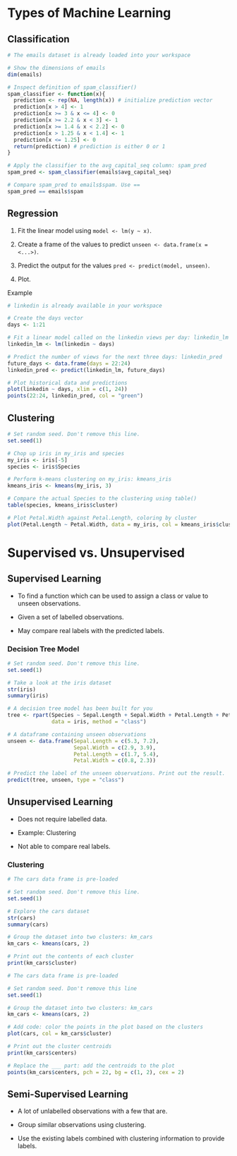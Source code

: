 # Types of Machine Learning

## Classification

```R
# The emails dataset is already loaded into your workspace

# Show the dimensions of emails
dim(emails)

# Inspect definition of spam_classifier()
spam_classifier <- function(x){
  prediction <- rep(NA, length(x)) # initialize prediction vector
  prediction[x > 4] <- 1
  prediction[x >= 3 & x <= 4] <- 0
  prediction[x >= 2.2 & x < 3] <- 1
  prediction[x >= 1.4 & x < 2.2] <- 0
  prediction[x > 1.25 & x < 1.4] <- 1
  prediction[x <= 1.25] <- 0
  return(prediction) # prediction is either 0 or 1
}

# Apply the classifier to the avg_capital_seq column: spam_pred
spam_pred <- spam_classifier(emails$avg_capital_seq)

# Compare spam_pred to emails$spam. Use ==
spam_pred == emails$spam
```

## Regression

1. Fit the linear model using `model <- lm(y ~ x)`.

2. Create a frame of the values to predict `unseen <- data.frame(x = <...>)`.

3. Predict the output for the values `pred <- predict(model, unseen)`.

4. Plot.

Example

```R
# linkedin is already available in your workspace

# Create the days vector
days <- 1:21

# Fit a linear model called on the linkedin views per day: linkedin_lm
linkedin_lm <- lm(linkedin ~ days)

# Predict the number of views for the next three days: linkedin_pred
future_days <- data.frame(days = 22:24)
linkedin_pred <- predict(linkedin_lm, future_days)

# Plot historical data and predictions
plot(linkedin ~ days, xlim = c(1, 24))
points(22:24, linkedin_pred, col = "green")
```


## Clustering

```R
# Set random seed. Don't remove this line.
set.seed(1)

# Chop up iris in my_iris and species
my_iris <- iris[-5]
species <- iris$Species

# Perform k-means clustering on my_iris: kmeans_iris
kmeans_iris <- kmeans(my_iris, 3)

# Compare the actual Species to the clustering using table()
table(species, kmeans_iris$cluster)

# Plot Petal.Width against Petal.Length, coloring by cluster
plot(Petal.Length ~ Petal.Width, data = my_iris, col = kmeans_iris$cluster)
```

# Supervised vs. Unsupervised
## Supervised Learning

* To find a function which can be used to assign a class or value to unseen observations.

* Given a set of labelled observations.

* May compare real labels with the predicted labels.

### Decision Tree Model

```R
# Set random seed. Don't remove this line.
set.seed(1)

# Take a look at the iris dataset
str(iris)
summary(iris)

# A decision tree model has been built for you
tree <- rpart(Species ~ Sepal.Length + Sepal.Width + Petal.Length + Petal.Width,
              data = iris, method = "class")

# A dataframe containing unseen observations
unseen <- data.frame(Sepal.Length = c(5.3, 7.2),
                     Sepal.Width = c(2.9, 3.9),
                     Petal.Length = c(1.7, 5.4),
                     Petal.Width = c(0.8, 2.3))

# Predict the label of the unseen observations. Print out the result.
predict(tree, unseen, type = "class")
```

## Unsupervised Learning

* Does not require labelled data.

* Example: Clustering

* Not able to compare real labels.

### Clustering

```R
# The cars data frame is pre-loaded

# Set random seed. Don't remove this line.
set.seed(1)

# Explore the cars dataset
str(cars)
summary(cars)

# Group the dataset into two clusters: km_cars
km_cars <- kmeans(cars, 2)

# Print out the contents of each cluster
print(km_cars$cluster)
```

```R
# The cars data frame is pre-loaded

# Set random seed. Don't remove this line
set.seed(1)

# Group the dataset into two clusters: km_cars
km_cars <- kmeans(cars, 2)

# Add code: color the points in the plot based on the clusters
plot(cars, col = km_cars$cluster)

# Print out the cluster centroids
print(km_cars$centers)

# Replace the ___ part: add the centroids to the plot
points(km_cars$centers, pch = 22, bg = c(1, 2), cex = 2)
```

## Semi-Supervised Learning

* A lot of unlabelled observations with a few that are.

* Group similar observations using clustering.

* Use the existing labels combined with clustering information to provide labels. 


